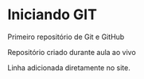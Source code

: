 # Iniciando GIT
 Primeiro repositório de Git e GitHub

 Repositório criado durante aula ao vivo
 
Linha adicionada diretamente no site.
